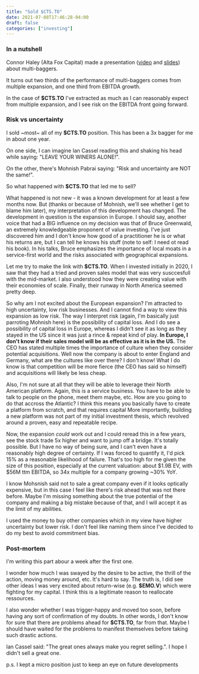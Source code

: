 ```yaml
---
title: "Sold $CTS.TO"
date: 2021-07-08T17:46:28-04:00
draft: false
categories: ["investing"]
---
```


### In a nutshell

Connor Haley (Alta Fox Capital) made a presentation ([video](https://www.youtube.com/watch?v=D7mSv0G2ZzA) and [slides](https://static1.squarespace.com/static/5aaacb57506fbe4636414126/t/5f85c428b4bac16b20450df0/1602602051503/Conclusion+Deck-+Makings+of+a+MultiBagger+-+FINAL-compressed.pdf)) about multi-baggers.

It turns out two thirds of the performance of multi-baggers comes from multiple expansion, and one third from EBITDA growth.

In the case of **$CTS.TO** I've extracted as much as I can reasonably expect from multiple expansion, and I see risk on the EBITDA front going forward.

### Risk vs uncertainty

I sold ~most~ all of my **$CTS.TO** position. This has been a 3x bagger for me in about one year.

On one side, I can imagine Ian Cassel reading this and shaking his head while saying: "LEAVE YOUR WINERS ALONE!".

On the other, there's Mohnish Pabrai saying: "Risk and uncertainty are NOT the same!".

So what happened with **$CTS.TO** that led me to sell?

What happened is not new - it was a known development for at least a few months now. But (thanks or because of Mohnish, we'll see whether I get to blame him later), my interpretation of this development has changed. The development in question is the expansion in Europe. I should say, another voice that had a BIG influence on my decision was that of Bruce Greenwald, an extremely knowledgeable proponent of value investing. I've just discovered him and I don't know how good of a practitioner he is or what his returns are, but I can tell he knows his stuff (note to self: I need ot read his book). In his talks, Bruce emphasizes the importance of local moats in a service-first world and the risks associated with geographical expansions. 

Let me try to make the link with **$CTS.TO**. When I invested initially in 2020, I saw that they had a tried and proven sales model that was very susccesfull with the mid-market. I also understood how they were creating value with their economies of scale. Finally, their runway in North America seemed pretty deep.

So why am I not excited about the European expansion? I'm attracted to high uncertainty, low risk businesses. And I cannot find a way to view this expansion as low risk. The way I interpret risk (again, I'm basically just parroting Mohnish here) is the possibility of capital loss. And I do see a possibility of capital loss in Europe, whereas I didn't see it as long as they stayed in the US since it was just a rince & repeat kind of play. **In Europe, I don't know if their sales model will be as effective as it is in the US.** The CEO has stated multiple times the importance of culture when they consider potential acquisitions. Well now the company is about to enter England and Germany, what are the cultures like over there? I don't know! What I do know is that competition will be more fierce (the CEO has said so himself) and acquisitions will likely be less cheap. 

Also, I'm not sure at all that they will be able to leverage their North American platform. Again, this is a service business. You have to be able to talk to people on the phone, meet them maybe, etc. How are you going to do that accross the Atlantic? I think this means you basically have to create a platform from scratch, and that requires capital More importantly, building a new platform was not part of my initial investment thesis, which revolved around a proven, easy and repeatable recipe.

Now, the expansion _could_ work out and I could reread this in a few years, see the stock trade 5x higher and want to jump off a bridge. It's totally possible. But I have no way of being sure, and I can't even have a reasonably high degree of certainty. If I was forced to quantify it, I'd pick 15% as a reasonable likelihood of failure. That's too high for me given the size of this position, especially at the current valuation: about $1.9B EV, with $56M ttm EBITDA, so 34x multiple for a company growing ~30% YoY.

I know Mohsnish said not to sale a great company even if it looks optically expensive, but in this case I feel like there's risk ahead that was not there before. Maybe I'm missing something about the true potential of the company and making a big mistake because of that, and I will accept it as the limit of my abilities. 

I used the money to buy other companies which in my view have higher uncertainty but lower risk. I don't feel like naming them since I've decided to do my best to avoid commitment bias.

### Post-mortem

I'm writing this part abour a week after the first one.

I wonder how much I was swayed by the desire to be active, the thrill of the action, moving money around, etc. It's hard to say. The truth is, I did see other ideas I was very excited about return-wise (e.g. **$EMO.V**) which were fighting for my capital. I think this is a legitimate reason to reallocate ressources.

I also wonder whether I was trigger-happy and moved too soon, before having any sort of confirmation of my doubts. In other words, I don't know for sure that there are problems ahead for **$CTS.TO**, far from that. Maybe I should have waited for the problems to manifest themselves before taking such drastic actions.

Ian Cassel said: "The great ones always make you regret selling.". I hope I didn't sell a great one.

p.s. I kept a micro position just to keep an eye on future developments